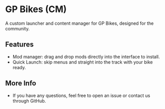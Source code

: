 # GP Bikes (CM)
A custom launcher and content manager for GP Bikes, designed for the community.

## Features
- Mod manager: drag and drop mods directly into the interface to install.
- Quick Launch: skip menus and straight into the track with your bike ready.
  
## More Info
- If you have any questions, feel free to open an issue or contact us through GitHub.
